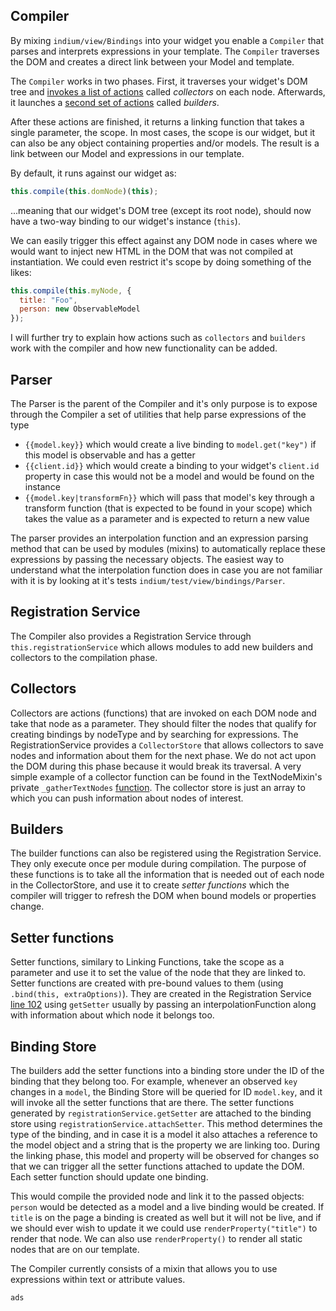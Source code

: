## Compiler
By mixing `indium/view/Bindings` into your widget you enable a `Compiler` that parses and interprets expressions in your template. The `Compiler` traverses the DOM and creates a direct link between your Model and template.

The `Compiler` works in two phases. First, it traverses your widget's DOM tree and [invokes a list of actions](https://github.com/backslashed/IndiumView/blob/master/services/Compiler.js#L73) called *collectors* on each node. Afterwards, it launches a [second set of actions](https://github.com/backslashed/IndiumView/blob/master/services/Compiler.js#L98) called *builders*.

After these actions are finished, it returns a linking function that takes a single parameter, the scope. In most cases, the scope is our widget, but it can also be any object containing properties and/or models. The result is a link between our Model and expressions in our template.

By default, it runs against our widget as:

```javascript
this.compile(this.domNode)(this);
````

...meaning that our widget's DOM tree (except its root node), should now have a two-way binding to our widget's instance (`this`). 

We can easily trigger this effect against any DOM node in cases where we would want to inject new HTML in the DOM that was not compiled at instantiation. We could even restrict it's scope by doing something of the likes:

```javascript
this.compile(this.myNode, {
  title: "Foo",
  person: new ObservableModel
});
```

I will further try to explain how actions such as `collectors` and `builders` work with the compiler and how new functionality can be added.

## Parser ##

The Parser is the parent of the Compiler and it's only purpose is to expose through the Compiler a set of utilities that help parse expressions of the type 

* `{{model.key}}` which would create a live binding to `model.get("key")` if this model is observable and has a getter
* `{{client.id}}` which would create a binding to your widget's `client.id` property in case this would not be a model and would be found on the instance
* `{{model.key|transformFn}}` which will pass that model's key through a transform function (that is expected to be found in your scope) which takes the value as a parameter and is expected to return a new value
 
The parser provides an interpolation function and an expression parsing method that can be used by modules (mixins) to automatically replace these expressions by passing the necessary objects. The easiest way to understand what the interpolation function does in case you are not familiar with it is by looking at it's tests `indium/test/view/bindings/Parser`.

## Registration Service ##

The Compiler also provides a Registration Service through `this.registrationService` which allows modules to add new builders and collectors to the compilation phase. 

## Collectors ##

Collectors are actions (functions) that are invoked on each DOM node and take that node as a parameter. They should filter the nodes that qualify for creating bindings by nodeType and by searching for expressions. The RegistrationService provides a `CollectorStore` that allows collectors to save nodes and information about them for the next phase. We do not act upon the DOM during this phase because it would break its traversal. A very simple example of a collector function can be found in the TextNodeMixin's private `_gatherTextNodes` [function](https://github.com/backslashed/IndiumView/blob/master/mixins/TextNodeMixin.js#L40). The collector store is just an array to which you can push information about nodes of interest.

## Builders ##

The builder functions can also be registered using the Registration Service. They only execute once per module during compilation. The purpose of these functions is to take all the information that is needed out of each node in the CollectorStore, and use it to create _setter functions_ which the compiler will trigger to refresh the DOM when bound models or properties change.

## Setter functions ##

Setter functions, similary to Linking Functions, take the scope as a parameter and use it to set the value of the node that they are linked to. Setter functions are created with pre-bound values to them (using `.bind(this, extraOptions)`). They are created in the Registration Service [line 102](https://github.com/backslashed/IndiumView/blob/master/services/RegistrationService.js#L102) using `getSetter` usually by passing an interpolationFunction along with information about which node it belongs too.

## Binding Store ##

The builders add the setter functions into a binding store under the ID of the binding that they belong too. For example, whenever an observed `key` changes in a `model`, the Binding Store will be queried for ID `model.key`, and it will invoke all the setter functions that are there. The setter functions generated by `registrationService.getSetter` are attached to the binding store using `registrationService.attachSetter`. This method determines the type of the binding, and in case it is a model it also attaches a reference to the model object and a string that is the property we are linking too. During the linking phase, this model and property will be observed for changes so that we can trigger all the setter functions attached to update the DOM. Each setter function should update one binding.












This would compile the provided node and link it to the passed objects: `person` would be detected as a model and a live binding would be created. If `title` is on the page a binding is created as well but it will not be live, and if we should ever wish to update it we could use `renderProperty("title")` to render that node. We can also use `renderProperty()` to render all static nodes that are on our template.




The Compiler currently consists of a mixin that allows you to use expressions within text or attribute values.



```javascript
ads
```
